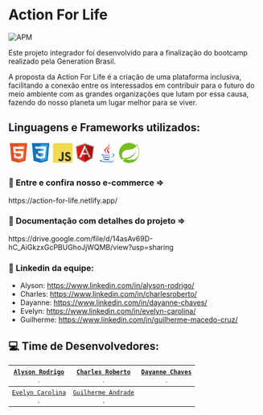 # **Action For Life**

![APM](https://camo.githubusercontent.com/2b5be4f21ba05bac285e81a1a1f11036ee50ca3bb9b2b7b00a3cd1cf0589b2fc/68747470733a2f2f696d672e736869656c64732e696f2f61706d2f6c2f76696d2d6d6f64653f636f6c6f723d626c7565)

Este projeto integrador foi desenvolvido para a finalização do bootcamp realizado pela Generation Brasil.

A proposta da Action For Life é a criação de uma plataforma inclusiva, facilitando a conexão entre os interessados em contribuir para o futuro do meio ambiente com as grandes organizações que lutam por essa causa, fazendo do nosso planeta um lugar melhor para se viver.



## Linguagens e Frameworks utilizados:

<div>
  <img align="center" alt="HTML5" height="40" width="40" src="https://raw.githubusercontent.com/devicons/devicon/master/icons/html5/html5-original.svg">
  <img align="center" alt="CSS3" height="40" width="40" src="https://raw.githubusercontent.com/devicons/devicon/master/icons/css3/css3-original.svg">
  <img align="center" alt="Javascript" height="40" width="40" src="https://raw.githubusercontent.com/devicons/devicon/master/icons/javascript/javascript-original.svg">
  <img align="center" alt="Angular" height="40" width="40" src="https://github.com/devicons/devicon/blob/master/icons/angularjs/angularjs-original.svg"> 
  <img align="center" alt="Java" height="40" width="40" src="https://raw.githubusercontent.com/devicons/devicon/master/icons/java/java-original.svg">
  <img align="center" alt="Spring"  height="40" width="40" src="https://github.com/devicons/devicon/blob/master/icons/spring/spring-original.svg">
</div>

##
<h3>📌 Entre e confira nosso e-commerce =></h3> 
https://action-for-life.netlify.app/

<h3>📌 Documentação com detalhes do projeto =></h3> 
https://drive.google.com/file/d/14asAv69D-hC_AiGkzxGcPBUGhoJjWQMB/view?usp=sharing

<h3>📌 Linkedin da equipe:</h3>

* Alyson: https://www.linkedin.com/in/alyson-rodrigo/
* Charles: https://www.linkedin.com/in/charlesroberto/
* Dayanne: https://www.linkedin.com/in/dayanne-chaves/
* Evelyn: https://www.linkedin.com/in/evelyn-carolina/
* Guilherme: https://www.linkedin.com/in/guilherme-macedo-cruz/
    

## 💻  Time de Desenvolvedores: 

| <a href="https://github.com/AlysonRodrigo">`Alyson Rodrigo`<br><img src="https://avatars.githubusercontent.com/u/88194213?v=4" style="zoom:20%;" /></a> | <a href="https://github.com/chaaarlees5">`Charles Roberto`<br><img src="https://avatars.githubusercontent.com/u/53629670?v=4" style="zoom:20%;" /></a> | <a href="https://github.com/dayannemdc">`Dayanne Chaves`<br><img src="https://avatars.githubusercontent.com/u/86607053?v=4" style="zoom:20%;" /></a> |
| :----------------------------------------------------------: | :----------------------------------------------------------: | :----------------------------------------------------------: |
| <a href="https://github.com/evelyncarolina">`Evelyn Carolina`<br><img src="https://avatars.githubusercontent.com/u/88197360?v=4" style="zoom:20%;" /></a> | <a href="https://github.com/Guimti">`Guilherme Andrade`<br><img src="https://avatars.githubusercontent.com/u/47605743?v=4" style="zoom:20%;" /></a> |
